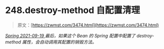 <!--yml
category: 未分类
date: 0001-01-01 00:00:00
--->

# 248.destroy-method 自配置清理

> 原文：[https://zwmst.com/3474.html](https://zwmst.com/3474.html)

   [ *Spring* ](https://zwmst.com/spring)*[ <time datetime="2021-09-19T19:53:26+08:00"> 2021-09-19 </time> ](https://zwmst.com/3474.html)  最后，如果这个 Bean 的 Spring 配置中配置了 destroy-method 属性，会自动调用其配置的销毁方法。*